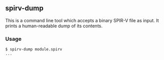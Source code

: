 ## spirv-dump

This is a command line tool which accepts a binary SPIR-V file as input.
It prints a human-readable dump of its contents.

### Usage

	$ spirv-dump module.spirv
	...
